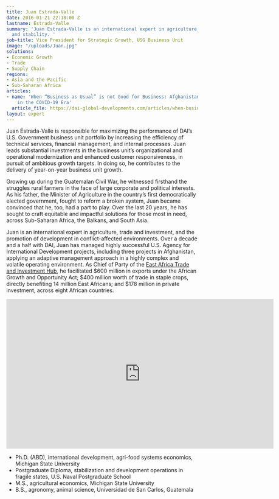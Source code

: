```yaml
---
title: Juan Estrada-Valle
date: 2016-01-21 22:18:00 Z
lastname: Estrada-Valle
summary: 'Juan Estrada-Valle is an international expert in agriculture, trade, investment,
  and stability. '
job-title: Vice President for Strategic Growth, USG Business Unit
image: "/uploads/Juan.jpg"
solutions:
- Economic Growth
- Trade
- Supply Chain
regions:
- Asia and the Pacific
- Sub-Saharan Africa
articles:
- name: 'When “Business as Usual” is not Good for Business: Afghanistan-Pakistan Trade
    in the COVID-19 Era'
  article_file: https://dai-global-developments.com/articles/when-business-as-usual-is-not-good-for-business-afghanistan-pakistan-trade-in-the-covid-19-era
layout: expert
---
```


Juan Estrada-Valle is responsible for maximizing the performance of DAI’s U.S. Government business unit portfolio by increasing the efficiency of technical services, financial management, and internal processes. Juan leads substantial investments in the business unit’s organizational and operational modernization and enhanced customer responsiveness, in pursuit of ambitious growth targets. In doing so, he contributes to the delivery of year-on-year business unit growth. 

Growing up during the Guatemalan Civil War, he witnessed firsthand the struggles rural farmers in the face of large corporate and political interests. As his father, the Minister of Agriculture in the country’s first democratically elected government, fought to reform a broken system, Juan became convinced that he, too, had a part to play. Over the last 20 years, he has sought to craft equitable and impactful solutions for those most in need, across Sub-Saharan Africa, the Balkans, and South Asia. 
 
Juan is an international expert in agriculture, trade and investment, and the promotion of development in conflict-affected environments. Over a decade and a half with DAI, Juan has managed highly successful U.S. Agency for International Development projects, including three projects in Afghanistan, applying an adaptive management approach in a highly complex and volatile operating environment. As Chief of Party of the [East Africa Trade and Investment Hub](https://www.dai.com/our-work/projects/east-africa-trade-and-investment-hub-tih), he facilitated $600 million in exports under the African Growth and Opportunity Act; $400 million worth of trade in staple crops, directly benefiting 14 million East Africans; and $178 million in private investment, across eight African countries.

<iframe allowfullscreen="" frameborder="0" height="394" mozallowfullscreen="" src="https://player.vimeo.com/video/35273230?title=0&byline=0&portrait=0" webkitallowfullscreen="" width="703"></iframe>

* Ph.D. (ABD), international development, agri-food systems economics, Michigan State University 
* Postgraduate Diploma, stabilization and development operations in fragile states, U.S. Naval Postgraduate School
* M.S., agricultural economics, Michigan State University
* B.S., agronomy, animal science, Universidad de San Carlos, Guatemala